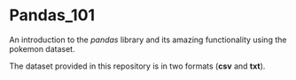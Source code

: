 # Pandas_101

An introduction to the _*pandas*_ library and its amazing functionality using the pokemon dataset.

The dataset provided in this repository is in two formats (**csv** and **txt**).
